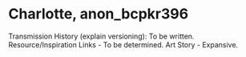 # Charlotte, anon_bcpkr396  

Transmission History (explain versioning): To be written.
Resource/Inspiration Links - To be determined.
Art Story - Expansive.